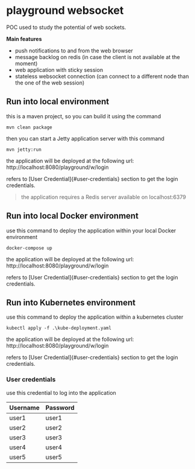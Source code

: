 # playground websocket
POC used to study the potential of web sockets.

**Main features**
- push notifications to and from the web browser
- message backlog on redis (in case the client is not available at the moment)
- web application with sticky session
- stateless websocket connection (can connect to a different node than the one of the web session)

## Run into local environment
this is a maven project, so you can build it using the command
```
mvn clean package
```
then you can start a Jetty application server with this command
```
mvn jetty:run
```
the application will be deployed at the following url: http://localhost:8080/playground/w/login

refers to [User Credential]{#user-credentials} section to get the login credentials.

> the application requires a Redis server available on localhost:6379 

## Run into local Docker environment
use this command to deploy the application within your local Docker environment
```
docker-compose up
```
the application will be deployed at the following url: http://localhost:8080/playground/w/login

refers to [User Credential]{#user-credentials} section to get the login credentials.

## Run into Kubernetes environment
use this command to deploy the application within a kubernetes cluster

```
kubectl apply -f .\kube-deployment.yaml    
```
the application will be deployed at the following url: http://localhost:8080/playground/w/login

refers to [User Credential]{#user-credentials} section to get the login credentials.

### User credentials
use this credential to log into the application

| Username | Password |
|----------|----------|
| user1    | user1    |
| user2    | user2    |
| user3    | user3    |
| user4    | user4    |
| user5    | user5    |
